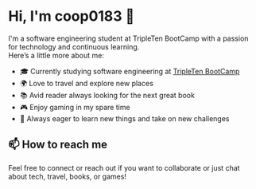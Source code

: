 # Hi, I'm coop0183 👋

I'm a software engineering student at TripleTen BootCamp with a passion for technology and continuous learning.  
Here’s a little more about me:

- 🎓 Currently studying software engineering at [TripleTen BootCamp](https://tripleten.com/)
- 🌍 Love to travel and explore new places
- 📚 Avid reader always looking for the next great book
- 🎮 Enjoy gaming in my spare time
- 🧠 Always eager to learn new things and take on new challenges

## 📫 How to reach me

Feel free to connect or reach out if you want to collaborate or just chat about tech, travel, books, or games!